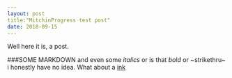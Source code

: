 ```yaml
---
layout: post
title:"MitchinProgress test post"
date: 2018-09-15
---
```


Well here it is, a post.

###SOME MARKDOWN
and even some _italics_ or is that *bold* or ~strikethru~ i honestly have no idea. What about a [ink](https://https://giant.gfycat.com/RichUglyBarnowl.gif)